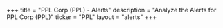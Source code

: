 +++
title = "PPL Corp (PPL) - Alerts"
description = "Analyze the Alerts for PPL Corp (PPL)"
ticker = "PPL"
layout = "alerts"
+++

